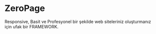 # ZeroPage
Responsive, Basit ve Profesyonel bir şekilde web siteleriniz oluşturmanız için ufak bir FRAMEWORK. 
